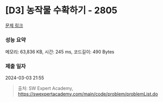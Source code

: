 # [D3] 농작물 수확하기 - 2805 

[문제 링크](https://swexpertacademy.com/main/code/problem/problemDetail.do?contestProbId=AV7GLXqKAWYDFAXB) 

### 성능 요약

메모리: 63,836 KB, 시간: 245 ms, 코드길이: 490 Bytes

### 제출 일자

2024-03-03 21:55



> 출처: SW Expert Academy, https://swexpertacademy.com/main/code/problem/problemList.do